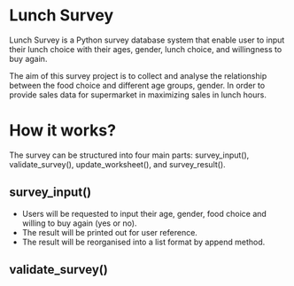 <h1>Lunch Survey</h1>

<p>Lunch Survey is a Python survey database system that enable user to input their lunch choice with their ages, gender, lunch choice, and willingness to buy again.</p>

<p>The aim of this survey project is to collect and analyse the relationship between the food choice and different age groups, gender. In order to provide sales data for supermarket in maximizing sales in lunch hours.</p>

<h1>How it works?</h1>

<p>The survey can be structured into four main parts: survey_input(), validate_survey(), update_worksheet(), and survey_result().</p>

<h2>survey_input()</h2>

<ul>

<li>Users will be requested to input their age, gender, food choice and willing to buy again (yes or no). </li>

<li>The result will be printed out for user reference.</li> 

<li>The result will be reorganised into a list format by append method. </li>

</ul>

<h2>validate_survey()</h2>

